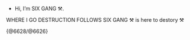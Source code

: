 - Hi, I’m SIX GANG ⚒️.

WHERE I GO DESTRUCTION FOLLOWS
SIX GANG ⚒️ is here to destory ⚒️

{@6628/@6626}





<!---
2748938/2748938 is a ✨ special ✨ repository because its `README.md` (this file) appears on your GitHub profile.
You can click the Preview link to take a look at your changes.
--->
